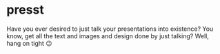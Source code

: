 # presst
Have you ever desired to just talk your presentations into existence? You know, get all the text and images and design done by just talking? Well, hang on tight :wink:

